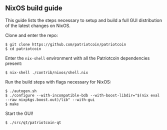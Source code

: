 NixOS build guide
------------------------------
This guide lists the steps necessary to setup and build a full GUI distribution
of the latest changes on NixOS.

Clone and enter the repo:

    $ git clone https://github.com/patriotcoin/patriotcoin
    $ cd patriotcoin

Enter the `nix-shell` environment with all the Patriotcoin dependencies present:

    $ nix-shell ./contrib/nixos/shell.nix

Run the build steps with flags necessary for NixOS:

    $ ./autogen.sh
    $ ./configure --with-incompatible-bdb --with-boost-libdir="$(nix eval --raw nixpkgs.boost.out)/lib" --with-gui
    $ make

Start the GUI!

    $ ./src/qt/patriotcoin-qt
